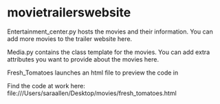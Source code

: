 # movietrailerswebsite
Entertainment_center.py hosts the movies and their information. You can add more movies to the trailer website here. 


Media.py contains the class template for the movies. You can add extra attributes you want to provide about the movies here. 

Fresh_Tomatoes launches an html file to preview the code in

Find the code at work here: file:///Users/saraallen/Desktop/movies/fresh_tomatoes.html
